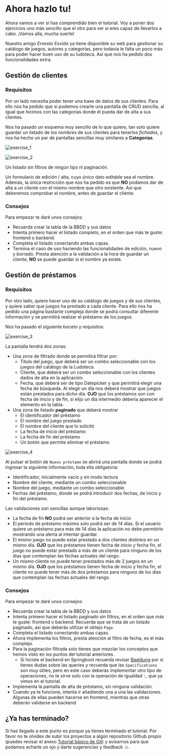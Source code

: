 # Ahora hazlo tu!

Ahora vamos a ver si has comprendido bien el tutorial. Voy a poner dos ejercicios uno más sencillo que el otro para ver si eres capaz de llevarlos a cabo. ¡Vamos alla, mucha suerte!

Nuestro amigo *Ernesto Esvida* ya tiene disponible su web para gestionar su catálogo de juegos, autores y categorías, pero todavía le falta un poco más para poder hacer buen uso de su ludoteca. Así que nos ha pedido dos funcionalidades extra.

## Gestión de clientes

### Requisitos

Por un lado necesita poder tener una base de datos de sus clientes. Para ello nos ha pedido que si podemos crearle una pantalla de CRUD sencilla, al igual que hicimos con las categorías donde él pueda dar de alta a sus clientes.

Nos ha pasado un esquema muy sencillo de lo que quiere, tan solo quiere guardar un listado de los nombres de sus clientes para tenerlos *fichados*, y nos ha hecho un par de pantallas sencillas muy similares a **Categorías**.

![exercise_1](./assets/images/exercise_1.png)

![exercise_2](./assets/images/exercise_2.png)

Un listado sin filtros de ningún tipo ni paginación.

Un formulario de edición / alta, cuyo único dato editable sea el nombre. Además, la única restricción que nos ha pedido es que **NO** podamos dar de alta a un cliente con el mismo nombre que otro existente. Así que deberemos comprobar el nombre, antes de guardar el cliente.

### Consejos

Para empezar te daré unos consejos:

- Recuerda crear la tabla de la BBDD y sus datos
- Intenta primero hacer el listado completo, en el orden que más te guste: frontend o backend.
- Completa el listado conectando ambas capas.
- Termina el caso de uso haciendo las funcionalidades de edición, nuevo y borrado. Presta atención a la validación a la hora de guardar un cliente, **NO** se puede guardar si el nombre ya existe.


## Gestión de préstamos

### Requisitos

Por otro lado, quiere hacer uso de su catálogo de juegos y de sus clientes, y quiere saber que juegos ha prestado a cada cliente. Para ello nos ha pedido una página bastante compleja donde se podrá consultar diferente información y se permitirá realizar el préstamo de los juegos.

Nos ha pasado el siguiente boceto y requisitos:

![exercise_3](./assets/images/exercise_3.png)

La pantalla tendrá dos zonas:

- Una zona de filtrado donde se permitirá filtrar por:
	- Título del juego, que deberá ser un combo seleccionable con los juegos del catálogo de la Ludoteca.
	- Cliente, que deberá ser un combo seleccionable con los clientes dados de alta en la aplicación.
	- Fecha, que deberá ser de tipo Datepicker y que permitirá elegir una fecha de búsqueda. Al elegir un día nos deberá mostrar que juegos están prestados para dicho día. **OJO** que los préstamos son con fecha de inicio y de fin, si elijo un día intermedio debería aparecer el elemento en la tabla.
- Una zona de listado **paginado** que deberá mostrar
	- El identificador del préstamo
	- El nombre del juego prestado
	- El nombre del cliente que lo solicitó
	- La fecha de inicio del préstamo
	- La fecha de fin del préstamo
	- Un botón que permite eliminar el préstamo

![exercise_4](./assets/images/exercise_4.png)

Al pulsar el botón de `Nuevo préstamo` se abrirá una pantalla donde se podrá ingresar la siguiente información, toda ella obligatoria:

- Identificador, inicialmente vacío y en modo lectura
- Nombre del cliente, mediante un combo seleccionable
- Nombre del juego, mediante un combo seleccionable
- Fechas del préstamo, donde se podrá introducir dos fechas, de inicio y fin del préstamo.

Las validaciones son sencillas aunque laboriosas:

- La fecha de fin **NO** podrá ser anterior a la fecha de inicio
- El periodo de préstamo máximo solo podrá ser de 14 días. Si el usuario quiere un préstamo para más de 14 días la aplicación no debe permitirlo mostrando una alerta al intentar guardar.
- El mismo juego no puede estar prestado a dos clientes distintos en un mismo día. **OJO** que los préstamos tienen fecha de inicio y fecha fin, el juego no puede estar prestado a más de un cliente para ninguno de los días que contemplan las fechas actuales del rango.
- Un mismo cliente no puede tener prestados más de 2 juegos en un mismo día. **OJO** que los préstamos tienen fecha de inicio y fecha fin, el cliente no puede tener más de dos préstamos para ninguno de los días que contemplan las fechas actuales del rango.


### Consejos

Para empezar te daré unos consejos:

- Recuerda crear la tabla de la BBDD y sus datos
- Intenta primero hacer el listado paginado sin filtros, en el orden que más te guste: frontend o backend. Recuerda que se trata de un listado paginado, así que deberás utilizar el obtejo `Page`.
- Completa el listado conectando ambas capas.
- Ahora implementa los filtros, presta atención al filtro de fecha, es el más complejo.
- Para la paginación filtrada solo tienes que mezclar los conceptos que hemos visto en los puntos del tutorial anteriores. 
	- Si hiciste el backend en Springboot recuerda revisar [Baeldung](https://www.baeldung.com/spring-data-jpa-query) por si tienes dudas sobre las queries y recuerda que las `Specifications` son muy útiles, pero en este caso deberás implementar otro tipo de operaciones, no te sirve solo con la operación de igualdad `:`, que ya vimos en el tutorial.
- Implementa la pantalla de alta de préstamo, sin ninguna validación.
- Cuando ya te funcione, intenta ir añadiendo una a una las validaciones. Algunas de ellas pueden hacerse en frontend, mientras que otras deberán validarse en backend



## ¿Ya has terminado?

Si has llegado a este punto es porque ya tienes terminado el tutorial. Por favor no te olvides de subir los proyectos a algún repositorio Github propio (puedes revisar el anexo [Tutorial básico de Git](appendix/git.md)) y avísarnos para que podamos echarle un ojo y darte sugerencias y feedback :relaxed:.